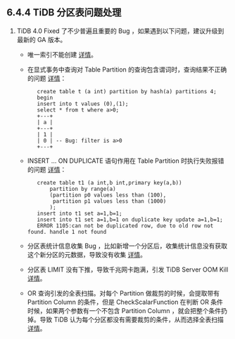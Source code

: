 ## 6.4.4 TiDB 分区表问题处理

1. TiDB 4.0 Fixed 了不少普遍且重要的 Bug ，如果遇到以下问题，建议升级到最新的 GA 版本。

   * 唯一索引不能创建 [详情](https://github.com/pingcap/tidb/pull/11946)。

   * 在显式事务中查询对 Table Partition 的查询包含谓词时，查询结果不正确的问题 [详情](https://github.com/pingcap/tidb/pull/11196)：

            create table t (a int) partition by hash(a) partitions 4;
            begin
            insert into t values (0),(1);
            select * from t where a>0; 
            +---+
            | a |
            +---+
            | 1 |
            | 0 | -- Bug: filter is a>0
            +---+

   * INSERT … ON DUPLICATE 语句作用在 Table Partition 时执行失败报错的问题 [详情](https://github.com/pingcap/tidb/pull/11231)：

            create table t1 (a int,b int,primary key(a,b)) 
                partition by range(a) 
                (partition p0 values less than (100),
                 partition p1 values less than (1000)
                );
            insert into t1 set a=1,b=1;
            insert into t1 set a=1,b=1 on duplicate key update a=1,b=1;
            ERROR 1105:can not be duplicated row, due to old row not found. handle 1 not found

   * 分区表统计信息收集 Bug ，比如新增一个分区后，收集统计信息没有获取这个新分区的元数据，导致没有收集 [详情](https://github.com/pingcap/tidb/pull/12632)。
  
   * 分区表 LIMIT 没有下推，导致千兆网卡跑满，引发 TiDB Server OOM Kill [详情](https://github.com/pingcap/tidb/pull/13620)。
  
   * OR 查询引发的全表扫描。对每个 Partition 做裁剪的时候，会提取带有 Partition Column 的条件，但是 CheckScalarFunction 在判断 OR 条件时候，如果两个参数有一个不包含 Partition Column ，就会把整个条件扔掉。导致 TiDB 认为每个分区都没有需要裁剪的条件，从而选择全表扫描 [详情](https://github.com/pingcap/tidb/pull/14546)。
